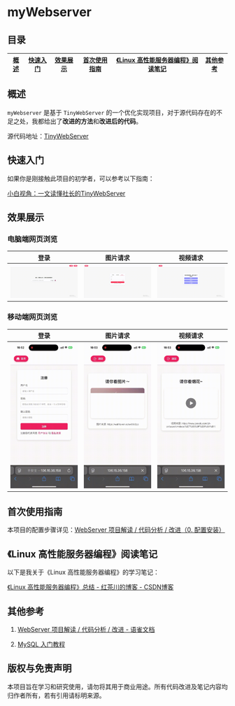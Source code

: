 # myWebserver

## 目录
| [概述](#概述) | [快速入门](#快速入门) | [效果展示](#效果展示) | [首次使用指南](#首次使用指南) |[《Linux 高性能服务器编程》阅读笔记](#linux-高性能服务器编程阅读笔记) |[其他参考](#其他参考) |
|:--------:|:--------:|:--------:|:--------:|:--------:|:--------:|

## 概述
`myWebserver` 是基于 `TinyWebServer` 的一个优化实现项目，对于源代码存在的不足之处，我都给出了**改进的方法**和**改进后的代码**。

源代码地址：[TinyWebServer](https://github.com/qinguoyi/TinyWebServer)

## 快速入门
如果你是刚接触此项目的初学者，可以参考以下指南：

[小白视角：一文读懂社长的TinyWebServer](https://www.yuque.com/u39624144/zvaea9/uxmd9dc0wav703te?singleDoc#)

## 效果展示
### 电脑端网页浏览

| 登录 | 图片请求 | 视频请求 |
|------|----------|----------|
| ![登录](images/GIF/LogIn.gif) | ![图片请求](images/GIF/Picture.gif) | ![视频请求](images/GIF/Video.gif) |

### 移动端网页浏览

| 登录 | 图片请求 | 视频请求 |
|------|----------|----------|
| ![登录](images/GIF/LogIn-phone.gif) | ![图片请求](images/GIF/Picture-phone.gif) | ![视频请求](images/GIF/Video-phone.gif) |

## 首次使用指南
本项目的配置步骤详见：[WebServer 项目解读 / 代码分析 / 改进（0. 配置安装）](https://www.yuque.com/u39624144/zvaea9/cbr8n7reuf3rgw58)

## 《Linux 高性能服务器编程》阅读笔记

以下是我关于《Linux 高性能服务器编程》的学习笔记： 

[《Linux 高性能服务器编程》总结 - 红茶川的博客 - CSDN博客](https://blog.csdn.net/teriri_/category_12760091.html?spm=1001.2014.3001.5482)

## 其他参考
1. [WebServer 项目解读 / 代码分析 / 改进 - 语雀文档](https://www.yuque.com/u39624144/zvaea9/aqktb26g923rsiv5)

2. [MySQL 入门教程](https://www.yuque.com/u39624144/zvaea9/itwh52xog1cg165i)

## 版权与免责声明
本项目旨在学习和研究使用，请勿将其用于商业用途。所有代码改进及笔记内容均归作者所有，若有引用请标明来源。